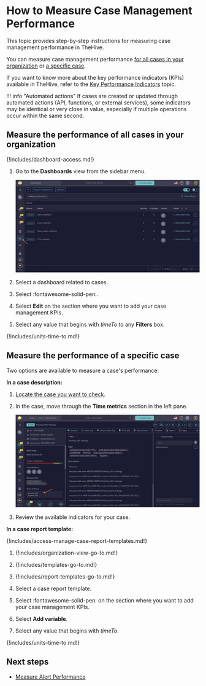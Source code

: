 # How to Measure Case Management Performance

This topic provides step-by-step instructions for measuring case management performance in TheHive.

You can measure case management performance [for all cases in your organization](#measure-the-performance-of-all-cases-in-your-organization) or [a specific case](#measure-the-performance-of-a-specific-case).

If you want to know more about the key performance indicators (KPIs) available in TheHive, refer to the [Key Performance Indicators](key-performance-indicators.md) topic.

!!! info "Automated actions"
    If cases are created or updated through automated actions (API, functions, or external services), some indicators may be identical or very close in value, especially if multiple operations occur within the same second.

## Measure the performance of all cases in your organization

{!includes/dashboard-access.md!}

1. Go to the **Dashboards** view from the sidebar menu.

    ![Measure case management performance](../../images/user-guides/kpis/measure-case-management-performance.png)

2. Select a dashboard related to cases.

3. Select :fontawesome-solid-pen:.

4. Select **Edit** on the section where you want to add your case management KPIs.

5. Select any value that begins with *timeTo* to any **Filters** box.

{!includes/units-time-to.md!}

## Measure the performance of a specific case

Two options are available to measure a case's performance:

**In a case description:**

1. [Locate the case you want to check](../analyst-corner/cases/search-for-cases/find-a-case.md).

2. In the case, move through the **Time metrics** section in the left pane.

    ![Case description metrics](../../images/user-guides/kpis/case-description-metrics.png)

3. Review the available indicators for your case.

**In a case report template:**

{!includes/access-manage-case-report-templates.md!}

1. {!includes/organization-view-go-to.md!}

2. {!includes/templates-go-to.md!}

3. {!includes/report-templates-go-to.md!}

4. Select a case report template.

5. Select :fontawesome-solid-pen: on the section where you want to add your case management KPIs.

6. Select **Add variable**.

7. Select any value that begins with *timeTo*.

{!includes/units-time-to.md!}

<h2>Next steps</h2>

* [Measure Alert Performance](measure-alert-management-performance.md)


